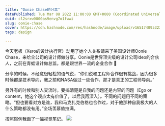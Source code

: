 ```yaml
---
title: "Oonie Chase的分享"
datePublished: Tue Mar 08 2022 11:00:00 GMT+0000 (Coordinated Universal Time)
cuid: cl2srxw0800as9envg7o1fwwi
slug: oonie-chase
cover: https://cdn.hashnode.com/res/hashnode/image/upload/v1651740953236/dZ8XCI9kC.jpg
tags: design

---
```


今天老板（Xero的设计执行官）动用了她个人关系请来了美国设计师Oonie Chase，来给全公司的设计师做分享。Oonie是世界顶尖级的设计公司Ideo的合伙人，之前在青蛙设计做总监。都是跟世界一流的企业合作 🙇

分享的时候，不经意很轻松的语气说，“你们说和工程师合作很有挑战，因为很多时候都是技术导向，我之前和NASA做过一些合作，那才是真正的工程师导向。”

另外有的时候和别人交流时。要搞清楚是自我的问题还是内容的问题（Ego or content，她这个观点太有价值了，以后我再深入）。不同的问题用不同的策略。“但也要看对方是谁，我和马克扎克伯格也合作过，对于他那种自我极大的人什么策略都没有用。”全场羡慕值拉满。

按照惯例我画了一幅视觉笔记。
![](https://i.imgur.com/JZZgxvJ.jpg)
